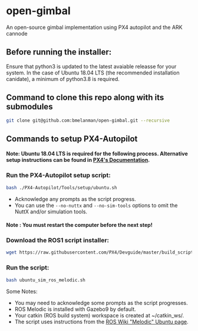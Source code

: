 # open-gimbal
An open-source gimbal implementation using PX4 autopilot and the ARK cannode

## Before running the installer:

Ensure that python3 is updated to the latest avaiable releasse for your system. In the case of Ubuntu 18.04 LTS (the recommended installation canidate), a minimum of python3.8 is required. 

## Command to clone this repo along with its submodules

```bash
git clone git@github.com:bmelanman/open-gimbal.git --recursive
```

## Commands to setup PX4-Autopilot

#### Note: Ubuntu 18.04 LTS is required for the following process. Alternative setup instructions can be found in [PX4's Documentation](https://docs.px4.io/v1.13/en/dev_setup/dev_env).

### Run the PX4-Autopilot setup script:

```bash
bash ./PX4-Autopilot/Tools/setup/ubuntu.sh
```

* Acknowledge any prompts as the script progress.
* You can use the `--no-nuttx` and `--no-sim-tools` options to omit the NuttX and/or simulation tools.

#### Note : You must restart the computer before the next step!

### Download the ROS1 script installer:

```bash
wget https://raw.githubusercontent.com/PX4/Devguide/master/build_scripts/ubuntu_sim_ros_melodic.sh
```

### Run the script:

```bash
bash ubuntu_sim_ros_melodic.sh
```

Some Notes:
* You may need to acknowledge some prompts as the script progresses.
* ROS Melodic is installed with Gazebo9 by default.
* Your catkin (ROS build system) workspace is created at ~/catkin_ws/.
* The script uses instructions from the [ROS Wiki "Melodic" Ubuntu page](http://wiki.ros.org/melodic/Installation/Ubuntu).
